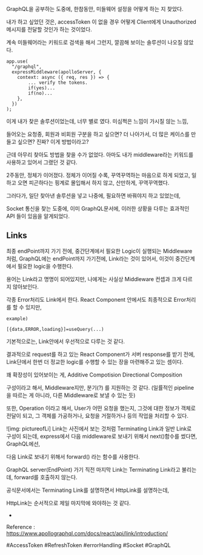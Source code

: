 GraphQL을 공부하는 도중에, 한참동안, 미들웨어 설정을 어떻게 하는 지 찾았다.

내가 하고 싶었던 것은,
accessToken 이 없을 경우 어떻게 Client에게 Unauthorized 메시지를
전달할 것인가 하는 것이었다.

계속 미들웨어라는 키워드로 검색을 해서 그런지, 깔끔해 보이는 솔루션이 나오질 않았다.

```
app.use(
  "/graphql",
  expressMiddleware(apolloServer, {
    context: async ({ req, res }) => {
        ... verify the tokens.
        if(yes)...
        if(no)...
    },
  })
);
```

이게 내가 찾은 솔루션이었는데,
너무 별로 였다.
미심쩍은 느낌이 가시질 않는 느낌,

들어오는 요청중, 회원과 비회원 구분을 하고 싶으면?
더 나아가서, 더 많은 케이스를 만들고 싶으면?
진짜? 이게 방법이라고?

근데 아무리 찾아도 방법을 찾을 수가 없었다.
아마도 내가 middleware라는 키워드를 사용하고 있어서 그랬던 것 같다.

2주동안, 정체가 이어졌다.
정체가 이어질 수록, 꾸역꾸역하는 마음으로 하게 되었고, 일하고 오면 피곤하다는 핑계로 몰입해서 하지 않고, 산만하게, 꾸역꾸역했다.

그러다가, 일단 찾아낸 솔루션을 넣고 나중에, 필요하면 바꿔야지 하고 있었는데,

Socket 통신을 찾는 도중에,
이미 GraphQL문서에, 이러한 상황을 다루는 효과적인 API 들이 있음을 알게되었다.

## Links

최종 endPoint까지 가기 전에, 중간단계에서 필요한 Logic이 실행되는 Middleware 처럼, GraphQL에는 endPoint까지 가기전에, Link라는 것이 있어서, 이것이 중간단계에서 필요한 logic을 수행한다.

용어는 Link라고 명명이 되어있지만,
나에게는 사실상 Middleware 컨셉과 크게 다르지 않아보인다.

각종 Error처리도 Link에서 한다.
React Component 안에서도
최종적으로 Error처리를 할 수 있지만,

```
example)

[{data,ERROR,loading}]=useQuery(...)
```

기본적으로는, Link안에서 우선적으로 다루는 것 같다.

결과적으로 request를 하고 있는 React Component가 서버 response를 받기 전에, Link단에서 한번 더 정교한 logic를 수행할 수 있는 장을 마련해주고 있는 셈이다.

꽤 확장성이 있어보이는 게,
Additive Compotision
Directional Composition

구성이라고 해서,
Middleware지만, 분기(?) 를 지원하는 것 같다. (일률적인 pipeline을 따르는 게 아니라, 다른 Middleware로 보낼 수 있는 듯)

또한,
Operation 이라고 해서,
User가 어떤 요청을 했는지, 그것에 대한 정보가 객체로 전달이 되고, 그 객체를 가공하거나, 요청을 거절하거나 등의 작업을 처리할 수 있다.

![img: pictureofLi]
Link는 사진에서 보는 것처럼 Terminating Link과 일반 Link로 구성이 되는데,
express에서 다음 middleware로 보내기 위해서 next()함수를 썼다면, GraphQL에선,

다음 Link로 보내기 위해서 forward() 라는 함수를 사용한다.

GraphQL server(EndPoint) 가기 직전 마지막 Link는 Terminating Link라고 불리는데, forward를 호출하지 않는다.

공식문서에서는 Terminating Link를 설명하면서 HttpLink를 설명하는데,

HttpLink는 순서적으로 제일 마지막에 와야하는 것 같다.

-

Reference : https://www.apollographql.com/docs/react/api/link/introduction/

#AccessToken #RefreshToken #errorHandling #Socket #GraphQL
